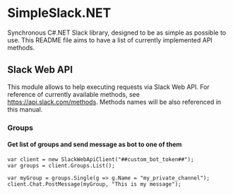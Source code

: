 # SimpleSlack.NET
Synchronous C#.NET Slack library, designed to be as simple as possible to use. This README file aims to have a list of currently implemented API methods.

## Slack Web API
This module allows to help executing requests via Slack Web API. For reference of currently available methods, see https://api.slack.com/methods. Methods names will be also referenced in this manual.

### Groups
#### Get list of groups and send message as bot to one of them
	var client = new SlackWebApiClient("##custom_bot_token##");
	var groups = client.Groups.List();
	
	var myGroup = groups.Single(g => g.Name = "my_private_channel");
	client.Chat.PostMessage(myGroup, "This is my message");
	